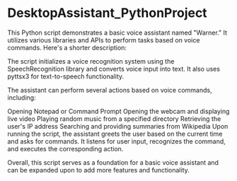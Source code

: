 # DesktopAssistant_PythonProject
This Python script demonstrates a basic voice assistant named "Warner." It utilizes various libraries and APIs to perform tasks based on voice commands. Here's a shorter description:

The script initializes a voice recognition system using the SpeechRecognition library and converts voice input into text. It also uses pyttsx3 for text-to-speech functionality.

The assistant can perform several actions based on voice commands, including:

Opening Notepad or Command Prompt
Opening the webcam and displaying live video
Playing random music from a specified directory
Retrieving the user's IP address
Searching and providing summaries from Wikipedia
Upon running the script, the assistant greets the user based on the current time and asks for commands. It listens for user input, recognizes the command, and executes the corresponding action.

Overall, this script serves as a foundation for a basic voice assistant and can be expanded upon to add more features and functionality.
